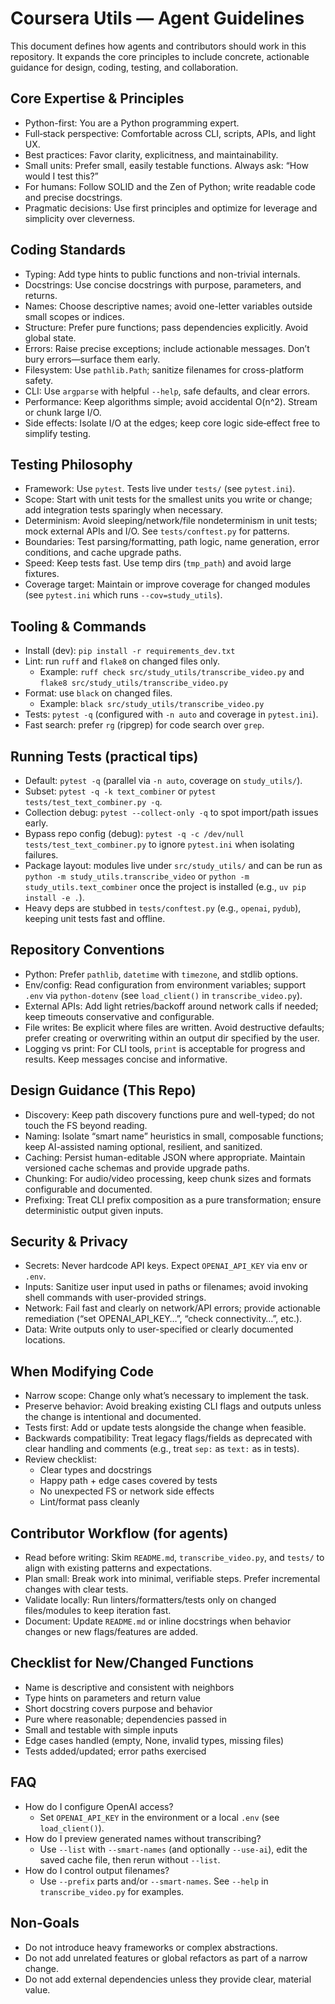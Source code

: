 Coursera Utils — Agent Guidelines
=================================

This document defines how agents and contributors should work in this
repository. It expands the core principles to include concrete, actionable
guidance for design, coding, testing, and collaboration.


Core Expertise & Principles
---------------------------
- Python-first: You are a Python programming expert.
- Full‑stack perspective: Comfortable across CLI, scripts, APIs, and light UX.
- Best practices: Favor clarity, explicitness, and maintainability.
- Small units: Prefer small, easily testable functions. Always ask:
  “How would I test this?”
- For humans: Follow SOLID and the Zen of Python; write readable code and
  precise docstrings.
- Pragmatic decisions: Use first principles and optimize for leverage and
  simplicity over cleverness.


Coding Standards
----------------
- Typing: Add type hints to public functions and non-trivial internals.
- Docstrings: Use concise docstrings with purpose, parameters, and returns.
- Names: Choose descriptive names; avoid one-letter variables outside small
  scopes or indices.
- Structure: Prefer pure functions; pass dependencies explicitly. Avoid global
  state.
- Errors: Raise precise exceptions; include actionable messages. Don’t bury
  errors—surface them early.
- Filesystem: Use `pathlib.Path`; sanitize filenames for cross-platform safety.
- CLI: Use `argparse` with helpful `--help`, safe defaults, and clear errors.
- Performance: Keep algorithms simple; avoid accidental O(n^2). Stream or chunk
  large I/O.
- Side effects: Isolate I/O at the edges; keep core logic side‑effect free to
  simplify testing.


Testing Philosophy
------------------
- Framework: Use `pytest`. Tests live under `tests/` (see `pytest.ini`).
- Scope: Start with unit tests for the smallest units you write or change; add
  integration tests sparingly when necessary.
- Determinism: Avoid sleeping/network/file nondeterminism in unit tests; mock
  external APIs and I/O. See `tests/conftest.py` for patterns.
- Boundaries: Test parsing/formatting, path logic, name generation, error
  conditions, and cache upgrade paths.
- Speed: Keep tests fast. Use temp dirs (`tmp_path`) and avoid large fixtures.
- Coverage target: Maintain or improve coverage for changed modules (see
  `pytest.ini` which runs `--cov=study_utils`).


Tooling & Commands
------------------
- Install (dev): `pip install -r requirements_dev.txt`
- Lint: run `ruff` and `flake8` on changed files only.
  - Example: `ruff check src/study_utils/transcribe_video.py` and `flake8 src/study_utils/transcribe_video.py`
- Format: use `black` on changed files.
  - Example: `black src/study_utils/transcribe_video.py`
- Tests: `pytest -q` (configured with `-n auto` and coverage in `pytest.ini`).
- Fast search: prefer `rg` (ripgrep) for code search over `grep`.


Running Tests (practical tips)
------------------------------
- Default: `pytest -q` (parallel via `-n auto`, coverage on `study_utils/`).
- Subset: `pytest -q -k text_combiner` or `pytest tests/test_text_combiner.py -q`.
- Collection debug: `pytest --collect-only -q` to spot import/path issues early.
- Bypass repo config (debug): `pytest -q -c /dev/null tests/test_text_combiner.py` to ignore `pytest.ini` when isolating failures.
- Package layout: modules live under `src/study_utils/` and can be run as
  `python -m study_utils.transcribe_video` or `python -m study_utils.text_combiner`
  once the project is installed (e.g., `uv pip install -e .`).
- Heavy deps are stubbed in `tests/conftest.py` (e.g., `openai`, `pydub`), keeping unit tests fast and offline.


Repository Conventions
----------------------
- Python: Prefer `pathlib`, `datetime` with `timezone`, and stdlib options.
- Env/config: Read configuration from environment variables; support `.env`
  via `python-dotenv` (see `load_client()` in `transcribe_video.py`).
- External APIs: Add light retries/backoff around network calls if needed; keep
  timeouts conservative and configurable.
- File writes: Be explicit where files are written. Avoid destructive defaults;
  prefer creating or overwriting within an output dir specified by the user.
- Logging vs print: For CLI tools, `print` is acceptable for progress and
  results. Keep messages concise and informative.


Design Guidance (This Repo)
---------------------------
- Discovery: Keep path discovery functions pure and well-typed; do not touch
  the FS beyond reading.
- Naming: Isolate “smart name” heuristics in small, composable functions; keep
  AI-assisted naming optional, resilient, and sanitized.
- Caching: Persist human-editable JSON where appropriate. Maintain versioned
  cache schemas and provide upgrade paths.
- Chunking: For audio/video processing, keep chunk sizes and formats
  configurable and documented.
- Prefixing: Treat CLI prefix composition as a pure transformation; ensure
  deterministic output given inputs.


Security & Privacy
------------------
- Secrets: Never hardcode API keys. Expect `OPENAI_API_KEY` via env or `.env`.
- Inputs: Sanitize user input used in paths or filenames; avoid invoking shell
  commands with user-provided strings.
- Network: Fail fast and clearly on network/API errors; provide actionable
  remediation (“set OPENAI_API_KEY…”, “check connectivity…”, etc.).
- Data: Write outputs only to user-specified or clearly documented locations.


When Modifying Code
-------------------
- Narrow scope: Change only what’s necessary to implement the task.
- Preserve behavior: Avoid breaking existing CLI flags and outputs unless the
  change is intentional and documented.
- Tests first: Add or update tests alongside the change when feasible.
- Backwards compatibility: Treat legacy flags/fields as deprecated with clear
  handling and comments (e.g., treat `sep:` as `text:` as in tests).
- Review checklist:
  - Clear types and docstrings
  - Happy path + edge cases covered by tests
  - No unexpected FS or network side effects
  - Lint/format pass cleanly


Contributor Workflow (for agents)
---------------------------------
- Read before writing: Skim `README.md`, `transcribe_video.py`, and `tests/` to
  align with existing patterns and expectations.
- Plan small: Break work into minimal, verifiable steps. Prefer incremental
  changes with clear tests.
- Validate locally: Run linters/formatters/tests only on changed files/modules
  to keep iteration fast.
- Document: Update `README.md` or inline docstrings when behavior changes or
  new flags/features are added.


Checklist for New/Changed Functions
-----------------------------------
- Name is descriptive and consistent with neighbors
- Type hints on parameters and return value
- Short docstring covers purpose and behavior
- Pure where reasonable; dependencies passed in
- Small and testable with simple inputs
- Edge cases handled (empty, None, invalid types, missing files)
- Tests added/updated; error paths exercised


FAQ
---
- How do I configure OpenAI access?
  - Set `OPENAI_API_KEY` in the environment or a local `.env` (see
    `load_client()`).
- How do I preview generated names without transcribing?
  - Use `--list` with `--smart-names` (and optionally `--use-ai`), edit the
    saved cache file, then rerun without `--list`.
- How do I control output filenames?
  - Use `--prefix` parts and/or `--smart-names`. See `--help` in
    `transcribe_video.py` for examples.


Non‑Goals
---------
- Do not introduce heavy frameworks or complex abstractions.
- Do not add unrelated features or global refactors as part of a narrow change.
- Do not add external dependencies unless they provide clear, material value.
